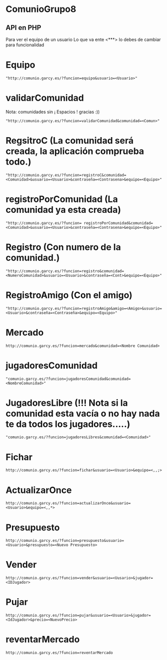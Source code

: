 # ComunioGrupo8

API en PHP
------------------------

Para ver el equipo de un usuario
Lo que va ente <***> lo debes de cambiar para funcionalidad

# Equipo
```
"http://comunio.garcy.es/?funcion=equipo&usuario=<Usuario>"
```
# validarComunidad
Nota: comunidades sin ¡ Espacios ! gracias :))
```
"http://comunio.garcy.es/?funcion=validarComunidad&comunidad=<Comun>"
```
# RegsitroC (La comunidad será creada, la aplicación comprueba todo.)
```
"http://comunio.garcy.es/?funcion=registroC&comunidad=<Comunidad>&usuario=<Usuario>&contraseña=<Contrasena>&equipo=<Equipo>"
```
# registroPorComunidad (La comunidad ya esta creada)
```
"http://comunio.garcy.es/?funcion= registroPorComunidad&comunidad=<Comunidad>&usuario=<Usuario>&contraseña=<Contrasena>&equipo=<Equipo>"
```
# Registro (Con numero de la comunidad.)
```
"http://comunio.garcy.es/?funcion=registro&comunidad=<NumeroComunidad>&usuario=<Usuario>&contraseña=<Cont>&equipo=<Equipo>"
```
# RegistroAmigo (Con el amigo)
```
"http://comunio.garcy.es/?funcion=registroAmigo&amigo=<Amigo>&usuario=<Usuario>&contraseña=<Contraseña>&equipo=<Equipo>"
```
# Mercado
```
http://comunio.garcy.es/?funcion=mercado&comunidad=<Nombre Comunidad>
```
# jugadoresComunidad
```
"comunio.garcy.es/?funcion=jugadoresComunidad&comunidad=<NombreComunidad>"
```
# JugadoresLibre (!!! Nota si la comunidad esta vacía o no hay nada te da todos los jugadores.....)
```
"comunio.garcy.es/?funcion=jugadoresLibres&comunidad=<Comunidad>"
```
# Fichar
```
http://comunio.garcy.es/?funcion=fichar&usuario=<Usuario>&equipo=<,,;>
```
# ActualizarOnce
```
http://comunio.garcy.es/?funcion=actualizarOnce&usuario=<Usuario>&equipo=<,,*>
```
# Presupuesto
```
http://comunio.garcy.es/?funcion=presupuesto&usuario=<Usuario>&presupuesto=<Nuevo Presupuesto>
```
# Vender
```
http://comunio.garcy.es/?funcion=vender&usuario=<Uusario>&jugador=<IDJugador>
```
# Pujar
```
http://comunio.garcy.es/?funcion=pujar&usuario=<Usuario>&jugador=<IdJugador>&precio=<NuevoPrecio>
```
# reventarMercado
```
http://comunio.garcy.es/?funcion=reventarMercado
```
